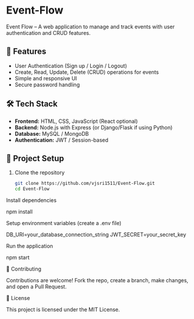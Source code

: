 # Event-Flow

Event Flow – A web application to manage and track events with user authentication and CRUD features.

## 🚀 Features
- User Authentication (Sign up / Login / Logout)
- Create, Read, Update, Delete (CRUD) operations for events
- Simple and responsive UI
- Secure password handling

## 🛠️ Tech Stack
- **Frontend:** HTML, CSS, JavaScript (React optional)
- **Backend:** Node.js with Express (or Django/Flask if using Python)
- **Database:** MySQL / MongoDB
- **Authentication:** JWT / Session-based

## 📂 Project Setup

1. Clone the repository  
   ```bash
   git clone https://github.com/vjsri1511/Event-Flow.git
   cd Event-Flow
   
Install dependencies

npm install

Setup environment variables (create a .env file)

DB_URI=your_database_connection_string
JWT_SECRET=your_secret_key

Run the application

npm start

🤝 Contributing

Contributions are welcome!
Fork the repo, create a branch, make changes, and open a Pull Request.

📜 License

This project is licensed under the MIT License.



